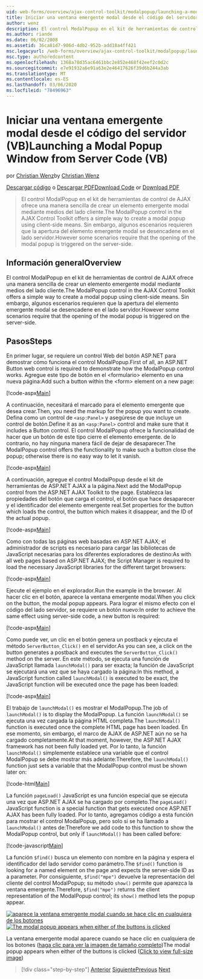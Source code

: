 ```yaml
---
uid: web-forms/overview/ajax-control-toolkit/modalpopup/launching-a-modal-popup-window-from-server-code-vb
title: Iniciar una ventana emergente modal desde el código del servidor (VB) | Microsoft Docs
author: wenz
description: El control ModalPopup en el kit de herramientas de control de AJAX ofrece una manera sencilla de crear un elemento emergente modal mediante medios del lado cliente. Sin embargo, algunos escenarios requieren que t...
ms.author: riande
ms.date: 06/02/2008
ms.assetid: 36ca81d7-906d-4db2-952b-add18a4ff421
msc.legacyurl: /web-forms/overview/ajax-control-toolkit/modalpopup/launching-a-modal-popup-window-from-server-code-vb
msc.type: authoredcontent
ms.openlocfilehash: 1368a78d35ac6461bbc2e852e468f42eef2c0d2c
ms.sourcegitcommit: e7e91932a6e91a63e2e46417626f39d6b244a3ab
ms.translationtype: MT
ms.contentlocale: es-ES
ms.lasthandoff: 03/06/2020
ms.locfileid: "78496963"
---
```

# <a name="launching-a-modal-popup-window-from-server-code-vb"></a><span data-ttu-id="97480-104">Iniciar una ventana emergente modal desde el código del servidor (VB)</span><span class="sxs-lookup"><span data-stu-id="97480-104">Launching a Modal Popup Window from Server Code (VB)</span></span>

<span data-ttu-id="97480-105">por [Christian Wenz](https://github.com/wenz)</span><span class="sxs-lookup"><span data-stu-id="97480-105">by [Christian Wenz](https://github.com/wenz)</span></span>

<span data-ttu-id="97480-106">[Descargar código](https://download.microsoft.com/download/2/4/0/24052038-f942-4336-905b-b60ae56f0dd5/ModalPopup1.vb.zip) o [Descargar PDF](https://download.microsoft.com/download/b/6/a/b6ae89ee-df69-4c87-9bfb-ad1eb2b23373/modalpopup1VB.pdf)</span><span class="sxs-lookup"><span data-stu-id="97480-106">[Download Code](https://download.microsoft.com/download/2/4/0/24052038-f942-4336-905b-b60ae56f0dd5/ModalPopup1.vb.zip) or [Download PDF](https://download.microsoft.com/download/b/6/a/b6ae89ee-df69-4c87-9bfb-ad1eb2b23373/modalpopup1VB.pdf)</span></span>

> <span data-ttu-id="97480-107">El control ModalPopup en el kit de herramientas de control de AJAX ofrece una manera sencilla de crear un elemento emergente modal mediante medios del lado cliente.</span><span class="sxs-lookup"><span data-stu-id="97480-107">The ModalPopup control in the AJAX Control Toolkit offers a simple way to create a modal popup using client-side means.</span></span> <span data-ttu-id="97480-108">Sin embargo, algunos escenarios requieren que la apertura del elemento emergente modal se desencadene en el lado servidor.</span><span class="sxs-lookup"><span data-stu-id="97480-108">However some scenarios require that the opening of the modal popup is triggered on the server-side.</span></span>

## <a name="overview"></a><span data-ttu-id="97480-109">Información general</span><span class="sxs-lookup"><span data-stu-id="97480-109">Overview</span></span>

<span data-ttu-id="97480-110">El control ModalPopup en el kit de herramientas de control de AJAX ofrece una manera sencilla de crear un elemento emergente modal mediante medios del lado cliente.</span><span class="sxs-lookup"><span data-stu-id="97480-110">The ModalPopup control in the AJAX Control Toolkit offers a simple way to create a modal popup using client-side means.</span></span> <span data-ttu-id="97480-111">Sin embargo, algunos escenarios requieren que la apertura del elemento emergente modal se desencadene en el lado servidor.</span><span class="sxs-lookup"><span data-stu-id="97480-111">However some scenarios require that the opening of the modal popup is triggered on the server-side.</span></span>

## <a name="steps"></a><span data-ttu-id="97480-112">Pasos</span><span class="sxs-lookup"><span data-stu-id="97480-112">Steps</span></span>

<span data-ttu-id="97480-113">En primer lugar, se requiere un control Web del botón ASP.NET para demostrar cómo funciona el control ModalPopup.</span><span class="sxs-lookup"><span data-stu-id="97480-113">First of all, an ASP.NET Button web control is required to demonstrate how the ModalPopup control works.</span></span> <span data-ttu-id="97480-114">Agregue este tipo de botón en el &lt;formulario&gt; elemento en una nueva página:</span><span class="sxs-lookup"><span data-stu-id="97480-114">Add such a button within the &lt;form&gt; element on a new page:</span></span>

[!code-aspx[Main](launching-a-modal-popup-window-from-server-code-vb/samples/sample1.aspx)]

<span data-ttu-id="97480-115">A continuación, necesitará el marcado para el elemento emergente que desea crear.</span><span class="sxs-lookup"><span data-stu-id="97480-115">Then, you need the markup for the popup you want to create.</span></span> <span data-ttu-id="97480-116">Defina como un control de `<asp:Panel>` y asegúrese de que incluye un control de botón.</span><span class="sxs-lookup"><span data-stu-id="97480-116">Define it as an `<asp:Panel>` control and make sure that it includes a Button control.</span></span> <span data-ttu-id="97480-117">El control ModalPopup ofrece la funcionalidad de hacer que un botón de este tipo cierre el elemento emergente. de lo contrario, no hay ninguna manera fácil de dejar de desaparecer.</span><span class="sxs-lookup"><span data-stu-id="97480-117">The ModalPopup control offers the functionality to make such a button close the popup; otherwise there is no easy way to let it vanish.</span></span>

[!code-aspx[Main](launching-a-modal-popup-window-from-server-code-vb/samples/sample2.aspx)]

<span data-ttu-id="97480-118">A continuación, agregue el control ModalPopup desde el kit de herramientas de ASP.NET AJAX a la página.</span><span class="sxs-lookup"><span data-stu-id="97480-118">Next add the ModalPopup control from the ASP.NET AJAX Toolkit to the page.</span></span> <span data-ttu-id="97480-119">Establezca las propiedades del botón que carga el control, el botón que hace desaparecer y el identificador del elemento emergente real.</span><span class="sxs-lookup"><span data-stu-id="97480-119">Set properties for the button which loads the control, the button which makes it disappear, and the ID of the actual popup.</span></span>

[!code-aspx[Main](launching-a-modal-popup-window-from-server-code-vb/samples/sample3.aspx)]

<span data-ttu-id="97480-120">Como con todas las páginas web basadas en ASP.NET AJAX; el administrador de scripts es necesario para cargar las bibliotecas de JavaScript necesarias para los diferentes exploradores de destino:</span><span class="sxs-lookup"><span data-stu-id="97480-120">As with all web pages based on ASP.NET AJAX; the Script Manager is required to load the necessary JavaScript libraries for the different target browsers:</span></span>

[!code-aspx[Main](launching-a-modal-popup-window-from-server-code-vb/samples/sample4.aspx)]

<span data-ttu-id="97480-121">Ejecute el ejemplo en el explorador.</span><span class="sxs-lookup"><span data-stu-id="97480-121">Run the example in the browser.</span></span> <span data-ttu-id="97480-122">Al hacer clic en el botón, aparece la ventana emergente modal.</span><span class="sxs-lookup"><span data-stu-id="97480-122">When you click on the button, the modal popup appears.</span></span> <span data-ttu-id="97480-123">Para lograr el mismo efecto con el código del lado servidor, se requiere un botón nuevo:</span><span class="sxs-lookup"><span data-stu-id="97480-123">In order to achieve the same effect using server-side code, a new button is required:</span></span>

[!code-aspx[Main](launching-a-modal-popup-window-from-server-code-vb/samples/sample5.aspx)]

<span data-ttu-id="97480-124">Como puede ver, un clic en el botón genera un postback y ejecuta el método `ServerButton_Click()` en el servidor.</span><span class="sxs-lookup"><span data-stu-id="97480-124">As you can see, a click on the button generates a postback and executes the `ServerButton_Click()` method on the server.</span></span> <span data-ttu-id="97480-125">En este método, se ejecuta una función de JavaScript llamada `launchModal()` para ser exacta; la función de JavaScript se ejecutará una vez que se haya cargado la página:</span><span class="sxs-lookup"><span data-stu-id="97480-125">In this method, a JavaScript function called `launchModal()` is executed to be exact, the JavaScript function will be executed once the page has been loaded:</span></span>

[!code-aspx[Main](launching-a-modal-popup-window-from-server-code-vb/samples/sample6.aspx)]

<span data-ttu-id="97480-126">El trabajo de `launchModal()` es mostrar el ModalPopup.</span><span class="sxs-lookup"><span data-stu-id="97480-126">The job of `launchModal()` is to display the ModalPopup.</span></span> <span data-ttu-id="97480-127">La función `launchModal()` se ejecuta una vez cargada la página HTML completa.</span><span class="sxs-lookup"><span data-stu-id="97480-127">The `launchModal()` function is executed once the complete HTML page has been loaded.</span></span> <span data-ttu-id="97480-128">En ese momento, sin embargo, el marco de AJAX de ASP.NET aún no se ha cargado completamente.</span><span class="sxs-lookup"><span data-stu-id="97480-128">At that moment, however, the ASP.NET AJAX framework has not been fully loaded yet.</span></span> <span data-ttu-id="97480-129">Por lo tanto, la función `launchModal()` simplemente establece una variable que el control ModalPopup se debe mostrar más adelante:</span><span class="sxs-lookup"><span data-stu-id="97480-129">Therefore, the `launchModal()` function just sets a variable that the ModalPopup control must be shown later on:</span></span>

[!code-html[Main](launching-a-modal-popup-window-from-server-code-vb/samples/sample7.html)]

<span data-ttu-id="97480-130">La función `pageLoad()` JavaScript es una función especial que se ejecuta una vez que ASP.NET AJAX se ha cargado por completo.</span><span class="sxs-lookup"><span data-stu-id="97480-130">The `pageLoad()` JavaScript function is a special function that gets executed once ASP.NET AJAX has been fully loaded.</span></span> <span data-ttu-id="97480-131">Por lo tanto, agregamos código a esta función para mostrar el control ModalPopup, pero solo si se ha llamado a `launchModal()` antes de:</span><span class="sxs-lookup"><span data-stu-id="97480-131">Therefore we add code to this function to show the ModalPopup control, but only if `launchModal()` has been called before:</span></span>

[!code-javascript[Main](launching-a-modal-popup-window-from-server-code-vb/samples/sample8.js)]

<span data-ttu-id="97480-132">La función `$find()` busca un elemento con nombre en la página y espera el identificador del lado servidor como parámetro.</span><span class="sxs-lookup"><span data-stu-id="97480-132">The `$find()` function is looking for a named element on the page and expects the server-side ID as a parameter.</span></span> <span data-ttu-id="97480-133">Por consiguiente, `$find("mpe")` devuelve la representación del cliente del control ModalPopup; su método `show()` permite que aparezca la ventana emergente.</span><span class="sxs-lookup"><span data-stu-id="97480-133">Therefore, `$find("mpe")` returns the client representation of the ModalPopup control; its `show()` method lets the popup appear.</span></span>

<span data-ttu-id="97480-134">[![aparece la ventana emergente modal cuando se hace clic en cualquiera de los botones](launching-a-modal-popup-window-from-server-code-vb/_static/image2.png)](launching-a-modal-popup-window-from-server-code-vb/_static/image1.png)</span><span class="sxs-lookup"><span data-stu-id="97480-134">[![The modal popup appears when either of the buttons is clicked](launching-a-modal-popup-window-from-server-code-vb/_static/image2.png)](launching-a-modal-popup-window-from-server-code-vb/_static/image1.png)</span></span>

<span data-ttu-id="97480-135">La ventana emergente modal aparece cuando se hace clic en cualquiera de los botones ([haga clic para ver la imagen de tamaño completo](launching-a-modal-popup-window-from-server-code-vb/_static/image3.png))</span><span class="sxs-lookup"><span data-stu-id="97480-135">The modal popup appears when either of the buttons is clicked ([Click to view full-size image](launching-a-modal-popup-window-from-server-code-vb/_static/image3.png))</span></span>

> [!div class="step-by-step"]
> <span data-ttu-id="97480-136">[Anterior](positioning-a-modalpopup-cs.md)
> [Siguiente](using-modalpopup-with-a-repeater-control-vb.md)</span><span class="sxs-lookup"><span data-stu-id="97480-136">[Previous](positioning-a-modalpopup-cs.md)
[Next](using-modalpopup-with-a-repeater-control-vb.md)</span></span>
